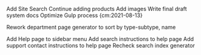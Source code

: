 
Add Site Search
Continue adding products
Add images
Write final draft system docs
Optimize Gulp process {cm:2021-08-13}

Rework department page generator to sort by type-subtype, name

Add Help page to sidebar menu
Add search instructions to help page
Add support contact instructions to help page
Recheck search index generator